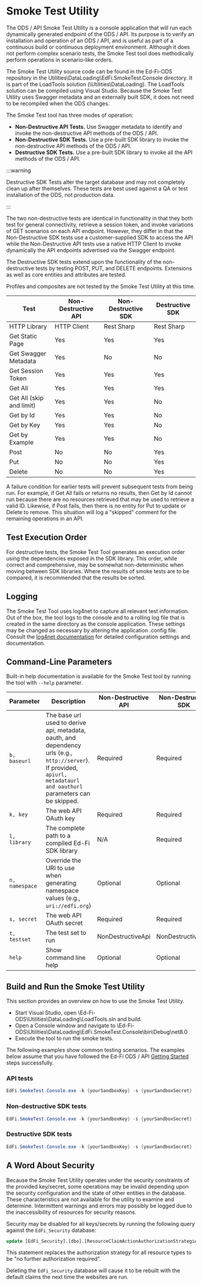 # Smoke Test Utility

The ODS / API Smoke Test Utility is a console application that will run each
dynamically generated endpoint of the ODS / API. Its purpose is to verify an
installation and operation of an ODS / API, and is useful as part of a
continuous build or continuous deployment environment. Although it does not
perform complex scenario tests, the Smoke Test tool does methodically perform
operations in scenario-like orders.

The Smoke Test Utility source code can be found in the Ed-Fi-ODS repository in
the Utilities\\DataLoading\\EdFi.SmokeTest.Console directory. It is part of the
LoadTools solution (\\Utilities\\DataLoading). The LoadTools solution can be
compiled using Visual Studio. Because the Smoke Test Utility uses Swagger
metadata and an externally built SDK, it does not need to be recompiled when the
ODS changes.

The Smoke Test tool has three modes of operation:

* **Non-Destructive API Tests.** Use Swagger metadata to identify and invoke
    the non-destructive API methods of the ODS / API.
* **Non-Destructive SDK Tests.** Use a pre-built SDK library to invoke the
    non-destructive API methods of the ODS / API.
* **Destructive SDK Tests.** Use a pre-built SDK library to invoke all the API
    methods of the ODS / API.

:::warning

Destructive SDK Tests alter the target database and may not
completely clean up after themselves. These tests are best used against a QA
or test installation of the ODS, not production data.

:::

The two non-destructive tests are identical in functionality in that they both
test for general connectivity, retrieve a session token, and invoke variations
of GET scenarios on each API endpoint. However, they differ in that the
Non-Destructive SDK tests use a customer-supplied SDK to access the API while
the Non-Destructive API tests use a native HTTP Client to invoke dynamically the
API endpoints advertised via the Swagger endpoint.

The Destructive SDK tests extend upon the functionality of the non-destructive
tests by testing POST, PUT, and DELETE endpoints. Extensions as well as core
entities and attributes are tested.

Profiles and composites are not tested by the Smoke Test Utility at this time.

| Test | Non-Destructive API | Non-Destructive SDK | Destructive SDK |
| --- | --- | --- | --- |
| HTTP Library | HTTP Client | Rest Sharp | Rest Sharp |
| Get Static Page | Yes | Yes | Yes |
| Get Swagger Metadata | Yes | No | No |
| Get Session Token | Yes | Yes | Yes |
| Get All | Yes | Yes | Yes |
| Get All (skip and limit) | Yes | Yes | No |
| Get by Id | Yes | Yes | No |
| Get by Key | Yes | Yes | No |
| Get by Example | Yes | Yes | No |
| Post | No | No | Yes |
| Put | No | No | Yes |
| Delete | No | No | Yes |

A failure condition for earlier tests will prevent subsequent tests from being
run. For example, if Get All fails or returns no results, then Get by Id cannot
run because there are no resources retrieved that may be used to retrieve a
valid ID. Likewise, if Post fails, then there is no entity for Put to update or
Delete to remove. This situation will log a "skipped" comment for the remaining
operations in an API.

## Test Execution Order

For destructive tests, the Smoke Test Tool generates an execution order using
the dependencies exposed in the SDK library. This order, while correct and
comprehensive, may be somewhat non-deterministic when moving between SDK libraries.
Where the results of smoke tests are to be compared, it is recommended that the
results be sorted.

## Logging

The Smoke Test Tool uses log4net to capture all relevant test information. Out
of the box, the tool logs to the console and to a rolling log file that is
created in the same directory as the console application. These settings may be
changed as necessary by altering the application .config file. Consult the
[log4net
documentation](https://logging.apache.org/log4net/release/manual/configuration.html)
for detailed configuration settings and documentation.

## Command-Line Parameters

Built-in help documentation is available for the Smoke Test tool by running the
tool with `--help` parameter.

| Parameter | Description | Non-Destructive API | Non-Destructive SDK | Destructive SDK |
| --- | --- | --- | --- | --- |
| `b, baseurl` | The base url used to derive api, metadata, oauth, and dependency urls (e.g., `http://server`). If provided, `apiurl, metadataurl and oauthurl` parameters can be skipped. | Required | Required | Required |
| `k, key` | The web API OAuth key | Required | Required | Required |
| `l, library` | The complete path to a compiled Ed-Fi SDK library | N/A | Required | Required |
| `n, namespace` | Override the URI to use when generating namespace values (e.g., `uri://edfi.org`) | Optional | Optional | Optional |
| `s, secret` | The web API OAuth secret | Required | Required | Required |
| `t, testset` | The test set to run | NonDestructiveApi | NonDestructiveSdk | DestructiveSdk |
| `help` | Show command line help | Optional | Optional | Optional |

## Build and Run the Smoke Test Utility

This section provides an overview on how to use the Smoke Test Utility.

* Start Visual Studio, open \\Ed-Fi-ODS\\Utilities\\DataLoading\\LoadTools.sln
    and build.
* Open a Console window and navigate to
    \\Ed-Fi-ODS\\Utilities\\DataLoading\\EdFi.SmokeTest.Console\\bin\\Debug\\net8.0
* Execute the tool to run the smoke tests.

The following examples show common testing scenarios. The examples below assume
that you have followed the Ed-Fi ODS / API [Getting
Started](https://edfi.atlassian.net/wiki/spaces/ODSAPIS3V54/pages/22774233/Getting+Started+-+Source+Code+Installation) steps
successfully.

### API tests

```powershell
EdFi.SmokeTest.Console.exe -k {yourSandboxKey} -s {yourSandboxSecret} -b "http://localhost:54746" -t NonDestructiveApi
```

### Non-destructive SDK tests

```powershell
EdFi.SmokeTest.Console.exe -k {yourSandboxKey} -s {yourSandboxSecret} -b "http://localhost:54746" -t NonDestructiveSdk -l "..\\..\\..\\..\\EdFi.LoadTools.Test\\bin\\Debug\\net8.0\\EdFi.OdsApi.Sdk.dll"
```

### Destructive SDK tests

```powershell
EdFi.SmokeTest.Console.exe -k {yourSandboxKey} -s {yourSandboxSecret} -b "http://localhost:54746" -t DestructiveSdk -l "..\\..\\..\\..\\EdFi.LoadTools.Test\\bin\\Debug\\net8.0\\EdFi.OdsApi.Sdk.dll"
```

## A Word About Security

Because the Smoke Test Utility operates under the security constraints of the
provided key/secret, some operations may be invalid depending upon the security
configuration and the state of other entities in the database. These
characteristics are not available for the utility to examine and determine.
Intermittent warnings and errors may possibly be logged due to the
inaccessibility of resources for security reasons.

Security may be disabled for all keys/secrets by running the following query
against the `EdFi_Security` database:

```sql
update [EdFi_Security].[dbo].[ResourceClaimActionAuthorizationStrategies] set AuthorizationStrategyId = 1
```

This statement replaces the authorization strategy for all resource types to be
"no further authorization required".

Deleting the `EdFi_Security` database will cause it to be rebuilt with the
default claims the next time the websites are run.
